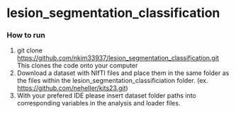 # lesion_segmentation_classification


### How to run

1. git clone https://github.com/nkim33937/lesion_segmentation_classification.git This clones the code onto your computer
2. Download a dataset with NIfTI files and place them in the same folder as the files within the lesion_segmentation_classificiation folder. (ex. https://github.com/neheller/kits23.git)
3. With your prefered IDE please insert dataset folder paths into corresponding variables in the analysis and loader files.